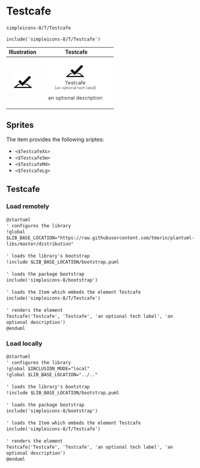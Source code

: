 # Testcafe


```text
simpleicons-8/T/Testcafe
```

```text
include('simpleicons-8/T/Testcafe')
```



| Illustration | Testcafe |
| :---: | :---: |
| ![illustration for Illustration](../../simpleicons-8/T/Testcafe.png) | ![illustration for Testcafe](../../simpleicons-8/T/Testcafe.Local.png) |



## Sprites
The item provides the following sriptes:

- `<$TestcafeXs>`
- `<$TestcafeSm>`
- `<$TestcafeMd>`
- `<$TestcafeLg>`





## Testcafe

### Load remotely
```plantuml
@startuml
' configures the library
!global $LIB_BASE_LOCATION="https://raw.githubusercontent.com/tmorin/plantuml-libs/master/distribution"

' loads the library's bootstrap
!include $LIB_BASE_LOCATION/bootstrap.puml

' loads the package bootstrap
include('simpleicons-8/bootstrap')

' loads the Item which embeds the element Testcafe
include('simpleicons-8/T/Testcafe')

' renders the element
Testcafe('Testcafe', 'Testcafe', 'an optional tech label', 'an optional description')
@enduml
```

### Load locally
```plantuml
@startuml
' configures the library
!global $INCLUSION_MODE="local"
!global $LIB_BASE_LOCATION="../.."

' loads the library's bootstrap
!include $LIB_BASE_LOCATION/bootstrap.puml

' loads the package bootstrap
include('simpleicons-8/bootstrap')

' loads the Item which embeds the element Testcafe
include('simpleicons-8/T/Testcafe')

' renders the element
Testcafe('Testcafe', 'Testcafe', 'an optional tech label', 'an optional description')
@enduml
```


